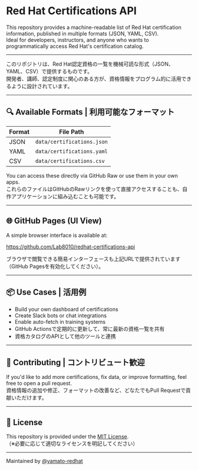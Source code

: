 # Red Hat Certifications API

This repository provides a machine-readable list of Red Hat certification information, published in multiple formats (JSON, YAML, CSV).  
Ideal for developers, instructors, and anyone who wants to programmatically access Red Hat's certification catalog.

---

このリポジトリは、Red Hat認定資格の一覧を機械可読な形式（JSON、YAML、CSV）で提供するものです。  
開発者、講師、認定制度に関心のある方が、資格情報をプログラム的に活用できるように設計されています。

---

## 🔍 Available Formats | 利用可能なフォーマット

| Format | File Path |
|--------|-----------|
| JSON   | `data/certifications.json` |
| YAML   | `data/certifications.yaml` |
| CSV    | `data/certifications.csv` |

You can access these directly via GitHub Raw or use them in your own apps.  
これらのファイルはGitHubのRawリンクを使って直接アクセスすることも、自作アプリケーションに組み込むことも可能です。

---

## 🌐 GitHub Pages (UI View)

A simple browser interface is available at:

https://github.com/Lab8010/redhat-certifications-api


ブラウザで閲覧できる簡易インターフェースも上記URLで提供されています（GitHub Pagesを有効化してください）。

---

## 📦 Use Cases | 活用例

- Build your own dashboard of certifications
- Create Slack bots or chat integrations
- Enable auto-fetch in training systems
- GitHub Actionsで定期的に更新して、常に最新の資格一覧を共有
- 資格カタログのAPIとして他のツールと連携

---

## 🤝 Contributing | コントリビュート歓迎

If you'd like to add more certifications, fix data, or improve formatting, feel free to open a pull request.  
資格情報の追加や修正、フォーマットの改善など、どなたでもPull Requestで貢献いただけます。

---

## 📜 License

This repository is provided under the [MIT License](LICENSE).  
（※必要に応じて適切なライセンスを明記してください）

---

Maintained by [@yamato-redhat](https://github.com/yamato-redhat)

